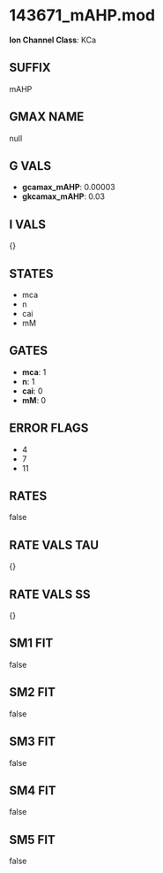 # 143671_mAHP.mod

**Ion Channel Class**: KCa

## SUFFIX

mAHP

## GMAX NAME

null

## G VALS

- **gcamax_mAHP**: 0.00003
- **gkcamax_mAHP**: 0.03

## I VALS

{}

## STATES

- mca
- n
- cai
- mM

## GATES

- **mca**: 1
- **n**: 1
- **cai**: 0
- **mM**: 0

## ERROR FLAGS

- 4
- 7
- 11

## RATES

false

## RATE VALS TAU

{}

## RATE VALS SS

{}

## SM1 FIT

false

## SM2 FIT

false

## SM3 FIT

false

## SM4 FIT

false

## SM5 FIT

false
